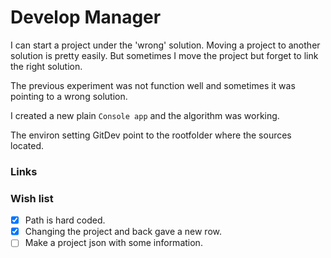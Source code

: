 ﻿# Develop Manager

I can start a project under the 'wrong' solution. Moving a project to another solution is pretty easily. But sometimes I move the project but forget to link the right solution.

The previous experiment was not function well and sometimes it was pointing to a wrong solution.

I created a new plain `Console app` and the algorithm was working.

The environ setting GitDev point to the rootfolder where the sources located.

### Links

### Wish list

- [X] Path is hard coded.
- [X] Changing the project and back gave a new row.
- [ ] Make a project json with some information.